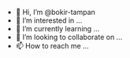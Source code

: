 - 👋 Hi, I’m @bokir-tampan
- 👀 I’m interested in ...
- 🌱 I’m currently learning ...
- 💞️ I’m looking to collaborate on ...
- 📫 How to reach me ...

<!---
bokir-tampan/bokir-tampan is a ✨ special ✨ repository because its `README.md` (this file) appears on your GitHub profile.
You can click the Preview link to take a look at your changes.
--->

